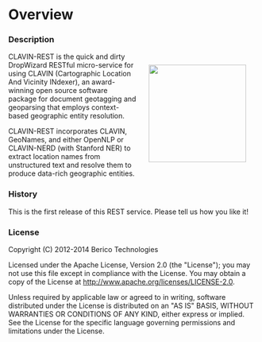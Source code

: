 # Overview

### Description

<img src="images/clavin_logo.png" style="float:right; height: 14em; margin: 25px" />

CLAVIN-REST is the quick and dirty DropWizard RESTful micro-service for using CLAVIN (Cartographic Location And Vicinity INdexer), an award-winning open source software package for document geotagging and geoparsing that employs context-based geographic entity resolution.

CLAVIN-REST incorporates CLAVIN, GeoNames, and either OpenNLP or CLAVIN-NERD (with Stanford NER) to extract location names from unstructured text and resolve them to produce data-rich geographic entities.

### History

This is the first release of this REST service. Please tell us how you like it!

### License

Copyright (C) 2012-2014 Berico Technologies

Licensed under the Apache License, Version 2.0 (the "License"); you may not use this file except in compliance with the License. You may obtain a copy of the License at http://www.apache.org/licenses/LICENSE-2.0.

Unless required by applicable law or agreed to in writing, software distributed under the License is distributed on an "AS IS" BASIS, WITHOUT WARRANTIES OR CONDITIONS OF ANY KIND, either express or implied. See the License for the specific language governing permissions and limitations under the License.

